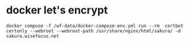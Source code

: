 # docker let's encrypt

    docker compose -f /wf-data/docker-compose-env.yml run --rm  certbot certonly --webroot --webroot-path /usr/share/nginx/html/sakura/ -d sakura.wisefocus.net
